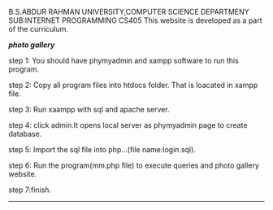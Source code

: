 B.S.ABDUR RAHMAN UNIVERSITY,COMPUTER SCIENCE DEPARTMENY
SUB:INTERNET PROGRAMMING CS405
This website is developed as a part of the curriculum.


*******photo gallery*******


step 1: You should have phymyadmin and xampp software to run this program.

step 2: Copy all program files into htdocs folder. That is loacated in xampp file.

step 3: Run xaampp with sql and apache server.

step 4: click admin.It opens local server as phymyadmin page to create database.

step 5: Import the sql file into php...(file name:login.sql).

step 6: Run the program(mm.php file) to execute queries and photo gallery website.

step 7:finish.

****************************

